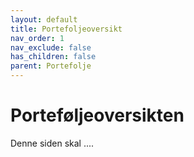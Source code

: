 ```yaml
---
layout: default
title: Portefoljeoversikt
nav_order: 1
nav_exclude: false
has_children: false
parent: Portefolje
---
```


# Porteføljeoversikten
Denne siden skal ....